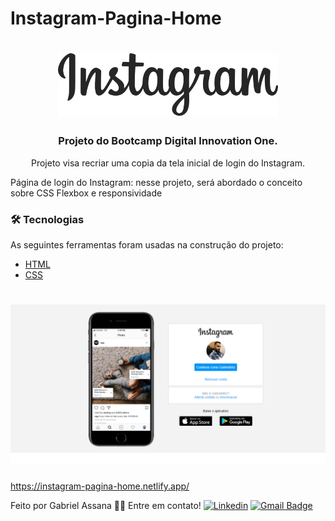 
# Instagram-Pagina-Home
<h1 align="center">
  <img src="./img/instagram-logo.png" height="100px" alt="Netflix Clone"/>
</h1>

<h3 align="center">Projeto do Bootcamp Digital Innovation One.</h3>

<p align="center">Projeto visa recriar uma copia da tela inicial de login do Instagram.</p>

Página de login do Instagram: nesse projeto, será abordado o conceito sobre CSS Flexbox e responsividade

### 🛠 Tecnologias
As seguintes ferramentas foram usadas na construção do projeto:

- [HTML]()
- [CSS]()

<h1 align="center">
  <img src="./img/img-instagram.png"/>
</h1>

https://instagram-pagina-home.netlify.app/

Feito por Gabriel Assana 👋🏽 Entre em contato!
[![Linkedin](https://img.shields.io/badge/-GabrielAssana-blue?style=flat-square&logo=Linkedin&logoColor=white&link=https://www.linkedin.com/in/gabriel-vieira-assana-62405414a/)](https://www.linkedin.com/in/gabriel-vieira-assana-62405414a/)
[![Gmail Badge](https://img.shields.io/badge/-gabrielhhz2@gmail.com-c14438?style=flat-square&logo=Gmail&logoColor=white&link=mailto:tgmarinho@gmail.com)](mailto:gabrielhhz2@gmail.com)
